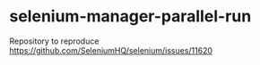 # selenium-manager-parallel-run

Repository to reproduce https://github.com/SeleniumHQ/selenium/issues/11620
